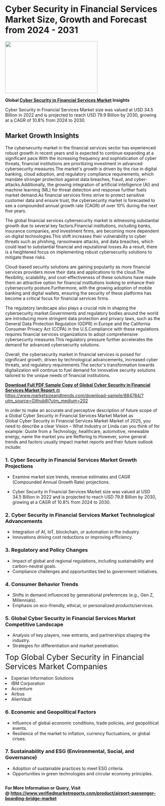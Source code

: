 <H1>Cyber Security in Financial Services Market Size, Growth and Forecast from 2024 - 2031</H1><img class="aligncenter size-medium wp-image-584254" src="https://thirdeyenews.in/wp-content/uploads/2024/09/Global-Market-Research-300x168.jpeg" alt="" width="300" height="168" /><p><strong>Global&nbsp;<a href="https://www.marketsizeandtrends.com/download-sample/884784/?utm_source=Github8j?utm_medium=202">Cyber Security in Financial Services Market</a> Insights</strong></p><p>Cyber Security in Financial Services Market size was valued at USD 34.5 Billion in 2022 and is projected to reach USD 79.9 Billion by 2030, growing at a CAGR of 10.8% from 2024 to 2030.</p><p><h2>Market Growth Insights</h2> <p>The cybersecurity market in the financial services sector has experienced robust growth in recent years and is expected to continue expanding at a significant pace.With the increasing frequency and sophistication of cyber threats, financial institutions are prioritizing investment in advanced cybersecurity measures.The market's growth is driven by the rise in digital banking, cloud adoption, and regulatory compliance requirements, which mandate stronger protection against data breaches, fraud, and cyber-attacks.Additionally, the growing integration of artificial intelligence (AI) and machine learning (ML) for threat detection and response further fuels market demand.As financial services firms strive to protect sensitive customer data and ensure trust, the cybersecurity market is forecasted to see a compounded annual growth rate (CAGR) of over 10% during the next five years.</p> <p><a href="#"></a></p> <p>The global financial services cybersecurity market is witnessing substantial growth due to several key factors.Financial institutions, including banks, insurance companies, and investment firms, are becoming more dependent on digital technologies.This shift increases their vulnerability to cyber threats such as phishing, ransomware attacks, and data breaches, which could lead to substantial financial and reputational losses.As a result, there is a heightened focus on implementing robust cybersecurity solutions to mitigate these risks.</p> <p>Cloud-based security solutions are gaining popularity as more financial services providers move their data and applications to the cloud.The flexibility, scalability, and cost-effectiveness of these solutions have made them an attractive option for financial institutions looking to enhance their cybersecurity posture.Furthermore, with the growing adoption of mobile banking and digital wallets, ensuring the security of these platforms has become a critical focus for financial services firms.</p> <p>The regulatory landscape also plays a crucial role in shaping the cybersecurity market.Governments and regulatory bodies around the world are introducing more stringent data protection and privacy laws, such as the General Data Protection Regulation (GDPR) in Europe and the California Consumer Privacy Act (CCPA) in the U.S.Compliance with these regulations requires financial services organizations to adopt comprehensive cybersecurity measures.This regulatory pressure further accelerates the demand for advanced cybersecurity solutions.</p> <p>Overall, the cybersecurity market in financial services is poised for significant growth, driven by technological advancements, increased cyber threats, and regulatory requirements.The sector's transformation towards digitalization will continue to fuel demand for innovative security solutions tailored to the unique needs of financial institutions.</p> <p><a href="#"></p><p><span class=""><strong>Download Full PDF Sample Copy of Global Cyber Security in Financial Services Market Report</strong> @ <a href="https://www.marketsizeandtrends.com/download-sample/884784/?utm_source=Github8j?utm_medium=202" target="_blank">https://www.marketsizeandtrends.com/download-sample/884784/?utm_source=Github8j?utm_medium=202</a></span></p><p>In order to make an accurate and perceptive description of future scope of a Global&nbsp;Cyber Security in Financial Services Market Market as Global&nbsp;Cyber Security in Financial Services Market Market of 2025, you need to describe a clear Vision &ndash; What Industry or Linda can you think of for example: Quote from a Technology, healthcare, automotive, renewable energy, name the market you are Reffering to.However, some general trends and factors usually impact market reports and their future outlook include:</p><h3>1.&nbsp;<strong>Cyber Security in Financial Services Market Growth Projections</strong></h3><ul><li>Examine market size trends, revenue estimates and CAGR (Compounded Annual Growth Rate) projections.</li><li><p>Cyber Security in Financial Services Market size was valued at USD 34.5 Billion in 2022 and is projected to reach USD 79.9 Billion by 2030, growing at a CAGR of 10.8% from 2024 to 2030.</p></li></ul><h3>2.&nbsp;<strong>Cyber Security in Financial Services Market Technological Advancements</strong></h3><ul><li>Integration of AI, IoT, blockchain, or automation in the industry.</li><li>Innovations driving cost reductions or improving efficiency.</li></ul><h3>3.&nbsp;<strong>Regulatory and Policy Changes</strong></h3><ul><li>Impact of global and regional regulations, including sustainability and carbon-neutral goals.</li><li>Compliance challenges and opportunities tied to government initiatives.</li></ul><h3>4.&nbsp;<strong>Consumer Behavior Trends</strong></h3><ul><li>Shifts in demand influenced by generational preferences (e.g., Gen Z, Millennials).</li><li>Emphasis on eco-friendly, ethical, or personalized products/services.</li></ul><h3>5.&nbsp;<strong>Global Cyber Security in Financial Services Market Competitive Landscape</strong></h3><ul><li>Analysis of key players, new entrants, and partnerships shaping the industry.</li><li>Strategies for differentiation and market penetration.</li></ul><p data-pm-slice="1 1 []"><span style="color: inherit; font-family: inherit; font-size: 25px;">Top Global Cyber Security in Financial Services Market Companies</span></p><div class="" data-test-id=""><p><li>Experian Information Solutions</li><li> IBM Corporation</li><li> Accenture</li><li> Airbus</li><li> AlienVault</li></p></div><h3>6.&nbsp;<strong>Economic and Geopolitical Factors</strong></h3><ul><li>Influence of global economic conditions, trade policies, and geopolitical events.</li><li>Resilience of the market to inflation, currency fluctuations, or global crises.</li></ul><h3>7.&nbsp;<strong>Sustainability and ESG (Environmental, Social, and Governance)</strong></h3><ul><li>Adoption of sustainable practices to meet ESG criteria.</li><li>Opportunities in green technologies and circular economy principles.</li></ul><h2><strong style="font-size: 14px;">For More Information or Query, Visit @&nbsp;</strong><a style="background-color: #ffffff; font-size: 14px;" href="https://www.marketsizeandtrends.com/report/cyber-security-in-financial-services-market/" target="_blank">https://www.verifiedmarketreports.com/product/airport-passenger-boarding-bridge-market</a></h2>
